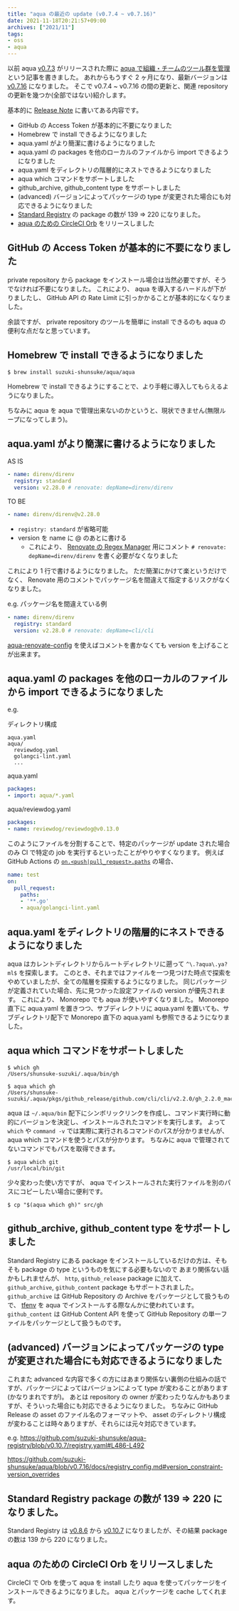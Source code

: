 ```yaml
---
title: "aqua の最近の update (v0.7.4 ~ v0.7.16)"
date: 2021-11-18T20:21:57+09:00
archives: ["2021/11"]
tags:
- oss
- aqua
---
```


以前 aqua [v0.7.3](https://github.com/suzuki-shunsuke/aqua/releases/tag/v0.7.3) がリリースされた際に [aqua で組織・チームのツール群を管理](/aqua-global-configs/) という記事を書きました。
あれからもうすぐ 2 ヶ月になり、最新バージョンは [v0.7.16](https://github.com/suzuki-shunsuke/aqua/releases/tag/v0.7.16) になりました。
そこで v0.7.4 ~ v0.7.16 の間の更新と、関連 repository の更新を幾つか(全部ではない)紹介します。

基本的に [Release Note](https://github.com/suzuki-shunsuke/aqua/releases) に書いてある内容です。

* GitHub の Access Token が基本的に不要になりました
* Homebrew で install できるようになりました
* aqua.yaml がより簡潔に書けるようになりました
* aqua.yaml の packages を他のローカルのファイルから import できるようになりました
* aqua.yaml をディレクトリの階層的にネストできるようになりました
* aqua which コマンドをサポートしました
* github_archive, github_content type をサポートしました
* (advanced) バージョンによってパッケージの type が変更された場合にも対応できるようになりました
* [Standard Registry](https://github.com/suzuki-shunsuke/aqua-registry) の package の数が 139 => 220 になりました。
* [aqua のための CircleCI Orb](https://circleci.com/developer/orbs/orb/suzuki-shunsuke/aqua) をリリースしました

## GitHub の Access Token が基本的に不要になりました

private repository から package をインストール場合は当然必要ですが、そうでなければ不要になりました。
これにより、 aqua を導入するハードルが下がりましたし、 GitHub API の Rate Limit に引っかかることが基本的になくなりました。

余談ですが、 private repository のツールを簡単に install できるのも aqua の便利な点だなと思っています。

## Homebrew で install できるようになりました

```
$ brew install suzuki-shunsuke/aqua/aqua
```

Homebrew で install できるようにすることで、より手軽に導入してもらえるようになりました。

ちなみに aqua を aqua で管理出来ないのかというと、現状できません(無限ループになってしまう)。

## aqua.yaml がより簡潔に書けるようになりました

AS IS

```yaml
- name: direnv/direnv
  registry: standard
  version: v2.28.0 # renovate: depName=direnv/direnv
```

TO BE

```yaml
- name: direnv/direnv@v2.28.0
```

* `registry: standard` が省略可能
* version を name に @ のあとに書ける
  * これにより、 [Renovate の Regex Manager](https://docs.renovatebot.com/modules/manager/regex) 用にコメント `# renovate: depName=direnv/direnv` を書く必要がなくなりました

これにより 1 行で書けるようになりました。
ただ簡潔にかけて楽というだけでなく、 Renovate 用のコメントでパッケージ名を間違えて指定するリスクがなくなりました。

e.g. パッケージ名を間違えている例

```yaml
- name: direnv/direnv
  registry: standard
  version: v2.28.0 # renovate: depName=cli/cli
```

[aqua-renovate-config](https://github.com/suzuki-shunsuke/aqua-renovate-config) を使えばコメントを書かなくても version を上げることが出来ます。

## aqua.yaml の packages を他のローカルのファイルから import できるようになりました

e.g.

ディレクトリ構成

```
aqua.yaml
aqua/
  reviewdog.yaml
  golangci-lint.yaml
  ...
```

aqua.yaml 

```yaml
packages:
- import: aqua/*.yaml
```

aqua/reviewdog.yaml

```yaml
packages:
- name: reviewdog/reviewdog@v0.13.0
```

このようにファイルを分割することで、特定のパッケージが update された場合のみ CI で特定の job を実行するといったことがやりやすくなります。
例えば GitHub Actions の [`on.<push|pull_request>.paths`](https://docs.github.com/en/actions/learn-github-actions/workflow-syntax-for-github-actions#onpushpull_requestpaths) の場合、

```yaml
name: test
on:
  pull_request:
    paths:
    - '**.go'
    - aqua/golangci-lint.yaml
```

## aqua.yaml をディレクトリの階層的にネストできるようになりました

aqua はカレントディレクトリからルートディレクトリに遡って `^\.?aqua\.ya?ml$` を探索します。
このとき、それまではファイルを一つ見つけた時点で探索をやめていましたが、全ての階層を探索するようになりました。
同じパッケージが定義されていた場合、先に見つかった設定ファイルの version が優先されます。
これにより、 Monorepo でも aqua が使いやすくなりました。
Monorepo 直下に aqua.yaml を置きつつ、サブディレクトリに aqua.yaml を置いても、サブディレクトリ配下で Monorepo 直下の aqua.yaml も参照できるようになりました。

## aqua which コマンドをサポートしました

```console
$ which gh
/Users/shunsuke-suzuki/.aqua/bin/gh

$ aqua which gh
/Users/shunsuke-suzuki/.aqua/pkgs/github_release/github.com/cli/cli/v2.2.0/gh_2.2.0_macOS_amd64.tar.gz/gh_2.2.0_macOS_amd64/bin/gh
```

aqua は `~/.aqua/bin` 配下にシンボリックリンクを作成し、コマンド実行時に動的にバージョンを決定し、インストールされたコマンドを実行します。
よって `which` や `command -v` では実際に実行されるコマンドのパスが分かりませんが、 aqua which コマンドを使うとパスが分かります。
ちなみに aqua で管理されてないコマンドでもパスを取得できます。

```console
$ aqua which git
/usr/local/bin/git
```

少々変わった使い方ですが、 aqua でインストールされた実行ファイルを別のパスにコピーしたい場合に便利です。

```
$ cp "$(aqua which gh)" src/gh
```

## github_archive, github_content type をサポートしました

Standard Registry にある package をインストールしているだけの方は、そもそも package の type というものを気にする必要もないので
あまり関係ない話かもしれませんが、 `http`, `github_release` package に加えて、 `github_archive`, `github_content` package もサポートされました。
`github_archive` は GitHub Repository の Archive をパッケージとして扱うもので、 [tfenv](https://github.com/tfutils/tfenv) を aqua でインストールする際なんかに使われています。
`github_content` は GitHub Content API を使って GitHub Repository の単一ファイルをパッケージとして扱うものです。

## (advanced) バージョンによってパッケージの type が変更された場合にも対応できるようになりました

これまた advanced な内容で多くの方にはあまり関係ない裏側の仕組みの話ですが、パッケージによってはバージョンによって type が変わることがあります(かなりまれですが)。
あとは repository の owner が変わったりなんかもありますが、そういった場合にも対応できるようになりました。
ちなみに GitHub Release の asset のファイル名のフォーマットや、 asset のディレクトリ構成が変わることは時々ありますが、それらには元々対応できています。

e.g.  https://github.com/suzuki-shunsuke/aqua-registry/blob/v0.10.7/registry.yaml#L486-L492

https://github.com/suzuki-shunsuke/aqua/blob/v0.7.16/docs/registry_config.md#version_constraint-version_overrides

## Standard Registry package の数が 139 => 220 になりました。

Standard Registry は [v0.8.6](https://github.com/suzuki-shunsuke/aqua-registry/releases/tag/v0.8.6) から [v0.10.7](https://github.com/suzuki-shunsuke/aqua-registry/releases/tag/v0.10.7) になりましたが、その結果 package の数は 139 から 220 になりました。

## aqua のための CircleCI Orb をリリースしました

CircleCI で Orb を使って aqua を install したり aqua を使ってパッケージをインストールできるようになりました。
aqua とパッケージを cache してくれます。
